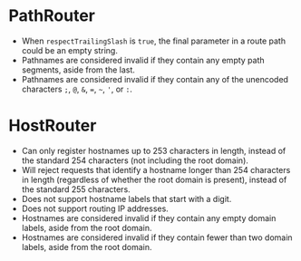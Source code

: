 # PathRouter
* When `respectTrailingSlash` is `true`, the final parameter in a route path could be an empty string.
* Pathnames are considered invalid if they contain any empty path segments, aside from the last.
* Pathnames are considered invalid if they contain any of the unencoded characters `;`, `@`, `&`, `=`, `~`, `'`, or `:`.

# HostRouter
* Can only register hostnames up to 253 characters in length, instead of the standard 254 characters (not including the root domain).
* Will reject requests that identify a hostname longer than 254 characters in length (regardless of whether the root domain is present), instead of the standard 255 characters.
* Does not support hostname labels that start with a digit.
* Does not support routing IP addresses.
* Hostnames are considered invalid if they contain any empty domain labels, aside from the root domain.
* Hostnames are considered invalid if they contain fewer than two domain labels, aside from the root domain.
